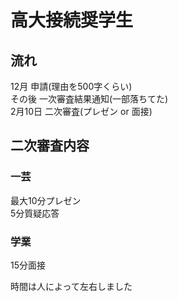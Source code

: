 # 高大接続奨学生

## 流れ
12月 申請(理由を500字くらい)  
その後 一次審査結果通知(一部落ちてた)  
2月10日 二次審査(プレゼン or 面接)

## 二次審査内容
### 一芸
最大10分プレゼン  
5分質疑応答

### 学業
15分面接

時間は人によって左右しました
